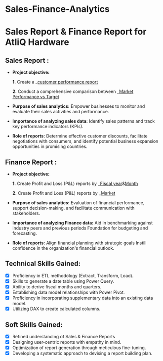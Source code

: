 # Sales-Finance-Analytics
# Sales Report & Finance Report for AtliQ Hardware

## Sales Report :


- **Project objective:** 

    **1.** Create a _[customer performance report](https://github.om/Sravanthi-Duddeti/Sales-Finance-Analytics/blob/main/Customer%20Net%20Sales%20Performance.pdf)

    **2.** Conduct a comprehensive comparison between _[Market Performance vs Target](https://github.com/Sravanthi-Duddeti/Sales-Finance-Analytics/blob/main/P%26L%20statement%20by%20Month.pdf)
- **Purpose of sales analytics:** Empower businesses to monitor and evaluate their sales activities and performance.

- **Importance of analyzing sales data:** Identify sales patterns and track key performance indicators (KPIs).

- **Role of reports:** Determine effective customer discounts, facilitate negotiations with consumers, and identify potential business expansion opportunities in promising countries.


## Finance Report :

- **Project objective:** 

    **1.** Create Profit and Loss (P&L) reports by _[Fiscal year](https://github.com/Sravanthi-Duddeti/Sales-Finance-Analytics/blob/main/P%26L%20statement%20by%20Fiscal%20year.pdf)&[Month](https://github.com/Sravanthi-Duddeti/Sales-Finance-Analytics/blob/main/P%26L%20statement%20by%20Month.pdf)

   **2.** Create Profit and Loss (P&L) reports by _[Market](https://github.com/Sravanthi-Duddeti/Sales-Finance-Analytics/blob/main/P%26L%20Staement%20%20by%20Market.pdf)

- **Purpose of sales analytics:** Evaluation of financial performance, support decision-making, and facilitate communication with stakeholders.

- **Importance of analyzing Finance data:** Aid in benchmarking against industry peers and previous periods Foundation for budgeting and forecasting.

- **Role of reports:** Align financial planning with strategic goals Instill confidence in the organization's financial outlook.


## Technical Skills Gained:
- [x]	Proficiency in ETL methodology (Extract, Transform, Load).
- [x]	Skills to generate a date table using Power Query.
- [x]	Ability to derive fiscal months and quarters.
- [x]	Establishing data model relationships with Power Pivot.
- [x]	Proficiency in incorporating supplementary data into an existing data model.
- [x]	Utilizing DAX to create calculated columns.

## Soft Skills Gained:
- [x]	Refined understanding of Sales & Finance Reports
- [x]	Designing user-centric reports with empathy in mind.
- [x]	Optimization of report generation through meticulous fine-tuning.
- [x]	Developing a systematic approach to devising a report building plan.
